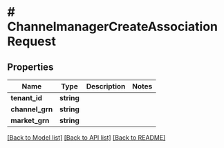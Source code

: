 # # ChannelmanagerCreateAssociationRequest


## Properties 


Name | Type | Description | Notes
------------ | ------------- | ------------- | -------------
**tenant_id**| **string** |   |
**channel_grn**| **string** |   |
**market_grn**| **string** |   |


[[Back to Model list]](../../README.md#models) [[Back to API list]](../../README.md#endpoints) [[Back to README]](../../README.md)

